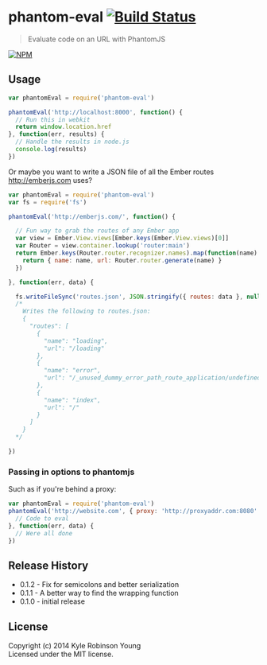 # phantom-eval [![Build Status](https://travis-ci.org/shama/phantom-eval.svg)](https://travis-ci.org/shama/phantom-eval)

> Evaluate code on an URL with PhantomJS

[![NPM](https://nodei.co/npm/phantom-eval.png)](https://nodei.co/npm/phantom-eval/)

## Usage

``` js
var phantomEval = require('phantom-eval')

phantomEval('http://localhost:8000', function() {
  // Run this in webkit
  return window.location.href
}, function(err, results) {
  // Handle the results in node.js
  console.log(results)
})
```

Or maybe you want to write a JSON file of all the Ember routes http://emberjs.com uses?

``` js
var phantomEval = require('phantom-eval')
var fs = require('fs')

phantomEval('http://emberjs.com/', function() {

  // Fun way to grab the routes of any Ember app
  var view = Ember.View.views[Ember.keys(Ember.View.views)[0]]
  var Router = view.container.lookup('router:main')
  return Ember.keys(Router.router.recognizer.names).map(function(name) {
    return { name: name, url: Router.router.generate(name) }
  })

}, function(err, data) {

  fs.writeFileSync('routes.json', JSON.stringify({ routes: data }, null, 2))
  /*
    Writes the following to routes.json:
    {
      "routes": [
        {
          "name": "loading",
          "url": "/loading"
        },
        {
          "name": "error",
          "url": "/_unused_dummy_error_path_route_application/undefined"
        },
        {
          "name": "index",
          "url": "/"
        }
      ]
    }
  */

})
```

### Passing in options to phantomjs

Such as if you're behind a proxy:

``` js
var phantomEval = require('phantom-eval')
phantomEval('http://website.com', { proxy: 'http://proxyaddr.com:8080' }, function() {
  // Code to eval
}, function(err, data) {
  // Were all done
})
```

## Release History

* 0.1.2 - Fix for semicolons and better serialization
* 0.1.1 - A better way to find the wrapping function
* 0.1.0 - initial release

## License
Copyright (c) 2014 Kyle Robinson Young  
Licensed under the MIT license.
